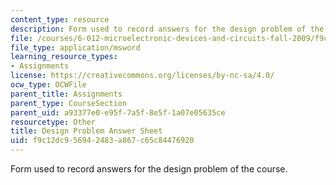 ```yaml
---
content_type: resource
description: Form used to record answers for the design problem of the course.
file: /courses/6-012-microelectronic-devices-and-circuits-fall-2009/f9c12dc956942483a867c65c84476920_design_sheet.xls
file_type: application/msword
learning_resource_types:
- Assignments
license: https://creativecommons.org/licenses/by-nc-sa/4.0/
ocw_type: OCWFile
parent_title: Assignments
parent_type: CourseSection
parent_uid: a93377e0-e95f-7a5f-8e5f-1a07e05635ce
resourcetype: Other
title: Design Problem Answer Sheet
uid: f9c12dc9-5694-2483-a867-c65c84476920
---
```

Form used to record answers for the design problem of the course.